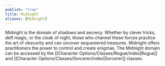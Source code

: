 ```yaml
---
publish: "true"
title: Midnight
aliases: [Midnight]
---
```

Midnight is the domain of shadows and secrecy. Whether by clever tricks, deft magic, or the cloak of night, those who channel these forces practice the art of obscurity and can uncover sequestered treasures. Midnight offers practitioners the power to control and create enigmas. The Midnight domain can be accessed by the [[Character Options/Classes/Rogue/index|Rogue]] and [[Character Options/Classes/Sorcerer/index|Sorcerer]] classes.
